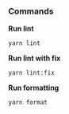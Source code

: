### Commands

**Run lint**

```shell
yarn lint
```

**Run lint with fix**

```shell
yarn lint:fix
```

**Run formatting**

```shell
yarn format
```
